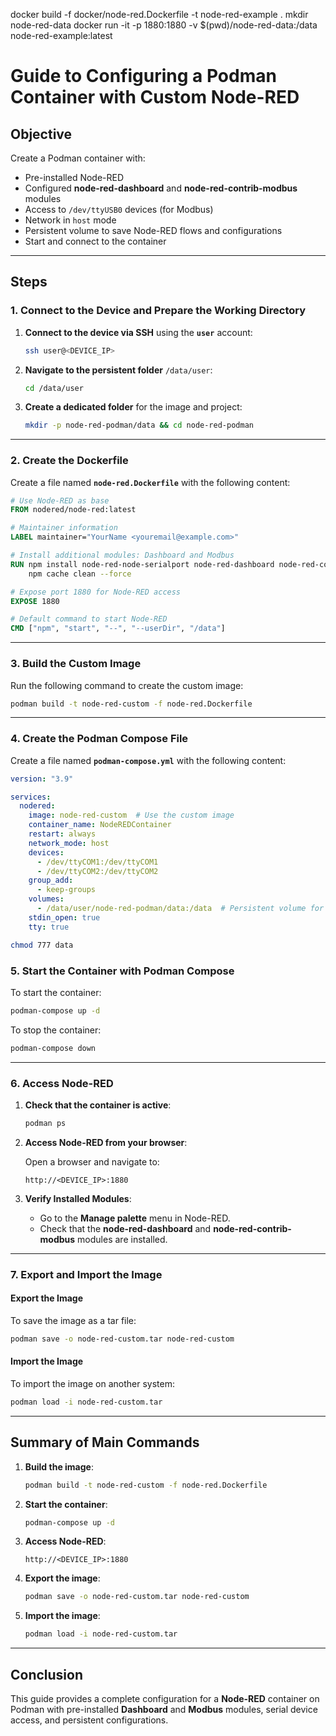 docker build -f docker/node-red.Dockerfile -t node-red-example .
mkdir node-red-data
docker run -it -p 1880:1880 -v $(pwd)/node-red-data:/data node-red-example:latest

# **Guide to Configuring a Podman Container with Custom Node-RED**

## **Objective**

Create a Podman container with:

- Pre-installed Node-RED
- Configured **node-red-dashboard** and **node-red-contrib-modbus** modules
- Access to `/dev/ttyUSB0` devices (for Modbus)
- Network in `host` mode
- Persistent volume to save Node-RED flows and configurations
- Start and connect to the container

---

## **Steps**

### 1. Connect to the Device and Prepare the Working Directory

1. **Connect to the device via SSH** using the **`user`** account:
   
   ```bash
   ssh user@<DEVICE_IP>
   ```

2. **Navigate to the persistent folder** `/data/user`:
   
   ```bash
   cd /data/user
   ```

3. **Create a dedicated folder** for the image and project:
   
   ```bash
   mkdir -p node-red-podman/data && cd node-red-podman
   ```

---

### 2. Create the Dockerfile

Create a file named **`node-red.Dockerfile`** with the following content:

```dockerfile
# Use Node-RED as base
FROM nodered/node-red:latest

# Maintainer information
LABEL maintainer="YourName <youremail@example.com>"

# Install additional modules: Dashboard and Modbus
RUN npm install node-red-node-serialport node-red-dashboard node-red-contrib-modbus node-red-contrib-modbus-flex-server --unsafe-perm && \
    npm cache clean --force

# Expose port 1880 for Node-RED access
EXPOSE 1880

# Default command to start Node-RED
CMD ["npm", "start", "--", "--userDir", "/data"]
```

---

### 3. Build the Custom Image

Run the following command to create the custom image:

```bash
podman build -t node-red-custom -f node-red.Dockerfile
```

---

### 4. Create the Podman Compose File

Create a file named **`podman-compose.yml`** with the following content:

```yaml
version: "3.9"

services:
  nodered:
    image: node-red-custom  # Use the custom image
    container_name: NodeREDContainer
    restart: always
    network_mode: host
    devices:
      - /dev/ttyCOM1:/dev/ttyCOM1
      - /dev/ttyCOM2:/dev/ttyCOM2
    group_add:
      - keep-groups
    volumes:
      - /data/user/node-red-podman/data:/data  # Persistent volume for flows and configurations
    stdin_open: true
    tty: true
```

```bash
chmod 777 data
```

### 5. Start the Container with Podman Compose

To start the container:

```bash
podman-compose up -d
```

To stop the container:

```bash
podman-compose down
```

---

### 6. Access Node-RED

1. **Check that the container is active**:
   
   ```bash
   podman ps
   ```

2. **Access Node-RED from your browser**:
   
   Open a browser and navigate to:
   
   ```
   http://<DEVICE_IP>:1880
   ```

3. **Verify Installed Modules**:
   
   - Go to the **Manage palette** menu in Node-RED.
   - Check that the **node-red-dashboard** and **node-red-contrib-modbus** modules are installed.

---

### 7. Export and Import the Image

#### **Export the Image**

To save the image as a tar file:

```bash
podman save -o node-red-custom.tar node-red-custom
```

#### **Import the Image**

To import the image on another system:

```bash
podman load -i node-red-custom.tar
```

---

## **Summary of Main Commands**

1. **Build the image**:
   
   ```bash
   podman build -t node-red-custom -f node-red.Dockerfile
   ```

2. **Start the container**:
   
   ```bash
   podman-compose up -d
   ```

3. **Access Node-RED**:
   
   ```
   http://<DEVICE_IP>:1880
   ```

4. **Export the image**:
   
   ```bash
   podman save -o node-red-custom.tar node-red-custom
   ```

5. **Import the image**:
   
   ```bash
   podman load -i node-red-custom.tar
   ```

---

## **Conclusion**

This guide provides a complete configuration for a **Node-RED** container on Podman with pre-installed **Dashboard** and **Modbus** modules, serial device access, and persistent configurations.